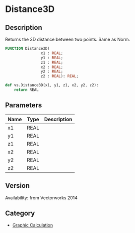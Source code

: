 # Distance3D

## Description
Returns the 3D distance between two points. Same as Norm.

```pascal
FUNCTION Distance3D(
				x1 : REAL;
				y1 : REAL;
				z1 : REAL;
				x2 : REAL;
				y2 : REAL;
				z2 : REAL): REAL;
```

```python
def vs.Distance3D(x1, y1, z1, x2, y2, z2):
    return REAL
```

## Parameters
|Name|Type|Description|
|---|---|---|
|x1|REAL|   |
|y1|REAL|   |
|z1|REAL|   |
|x2|REAL|   |
|y2|REAL|   |
|z2|REAL|   |

## Version
Availability: from Vectorworks 2014

## Category
* [Graphic Calculation](../Categories/Graphic%20Calculation.md)
